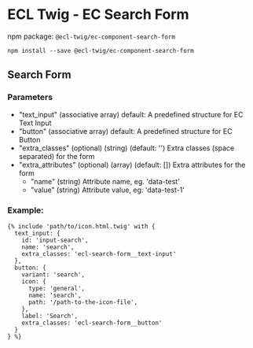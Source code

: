 # ECL Twig - EC Search Form

npm package: `@ecl-twig/ec-component-search-form`

```shell
npm install --save @ecl-twig/ec-component-search-form
```

## Search Form

### Parameters

- "text_input" (associative array) default: A predefined structure for EC Text Input
- "button" (associative array) default: A predefined structure for EC Button
- "extra_classes" (optional) (string) (default: '') Extra classes (space separated) for the form
- "extra_attributes" (optional) (array) (default: []) Extra attributes for the form
  - "name" (string) Attribute name, eg. 'data-test'
  - "value" (string) Attribute value, eg: 'data-test-1'

### Example:

```twig
{% include 'path/to/icon.html.twig' with {
  text_input: {
    id: 'input-search',
    name: 'search',
    extra_classes: 'ecl-search-form__text-input'
  },
  button: {
    variant: 'search',
    icon: {
      type: 'general',
      name: 'search',
      path: '/path-to-the-icon-file',
    },
    label: 'Search',
    extra_classes: 'ecl-search-form__button'
  }
} %}
```
